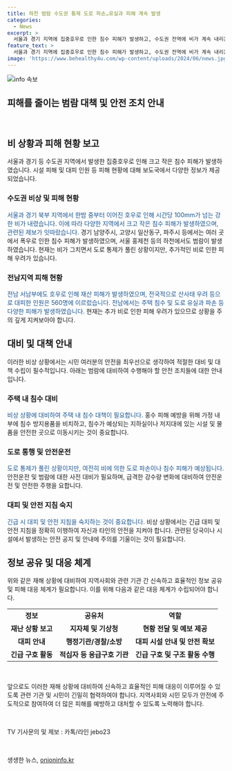 ```yaml
---
title: 하천 범람 수도권 통제 도로 파손…유실과 피해 계속 발생
categories:
  - News
excerpt: >
  서울과 경기 지역에 집중호우로 인한 침수 피해가 발생하고, 수도권 전역에 비가 계속 내리는 상황입니다. 경기 북부 지역에서는 한때 시간당 100mm가 넘는 강한 비가 쏟아져 크고 작은 침수 피해가 발생했으며, 도로와 주택 등에 피해가 속출했습니다. 현재까지 인명피해는 없는 상태이지만, 수도권과 강원 지역에서 추가 비가 예보되어 추가 피해 우려가 있습니다. (문승욱 기자) #집중호우 #피해 #하천_범람
feature_text: >
  서울과 경기 지역에 집중호우로 인한 침수 피해가 발생하고, 수도권 전역에 비가 계속 내리는 상황입니다. 경기 북부 지역에서는 한때 시간당 100mm가 넘는 강한 비가 쏟아져 크고 작은 침수 피해가 발생했으며, 도로와 주택 등에 피해가 속출했습니다. 현재까지 인명피해는 없는 상태이지만, 수도권과 강원 지역에서 추가 비가 예보되어 추가 피해 우려가 있습니다. (문승욱 기자) #집중호우 #피해 #하천_범람
image: 'https://www.behealthy4u.com/wp-content/uploads/2024/06/news.jpg'
---
```


<p><img src="https://www.behealthy4u.com/wp-content/uploads/2024/06/news.jpg" alt="info 속보" /></p>

<h2>피해를 줄이는 범람 대책 및 안전 조치 안내</h2>

<p data-ke-size="size16">&nbsp;</p>

<h2 data-ke-size="size26">비 상황과 피해 현황 보고</h2>

<p>서울과 경기 등 수도권 지역에서 발생한 집중호우로 인해 크고 작은 침수 피해가 발생하였습니다. 시설 피해 및 대피 인원 등 피해 현황에 대해 보도국에서 다양한 정보가 제공되었습니다. </p>

<h3>수도권 비상 및 피해 현황</h3>

<p><span style="color: #1a5490;">서울과 경기 북부 지역에서 한밤 중부터 이어진 호우로 인해 시간당 100mm가 넘는 강한 비가 내렸습니다. 이에 따라 다양한 지역에서 크고 작은 침수 피해가 발생하였으며, 관련된 제보가 잇따랐습니다.</span> 경기 남양주시, 고양시 일산동구, 파주시 등에서는 여러 곳에서 폭우로 인한 침수 피해가 발생하였으며, 서울 홍제천 등의 하천에서도 범람이 발생하였습니다. 현재는 비가 그치면서 도로 통제가 풀린 상황이지만, 추가적인 비로 인한 피해 우려가 있습니다.</p>

<h3>전남지역 피해 현황</h3>

<p><span style="color: #1a5490;">전남 서남부에도 호우로 인해 재산 피해가 발생하였으며, 전국적으로 산사태 우려 등으로 대피한 인원은 560명에 이르렀습니다. 전남에서는 주택 침수 및 도로 유실과 파손 등 다양한 피해가 발생하였습니다.</span> 현재는 추가 비로 인한 피해 우려가 있으므로 상황을 주의 깊게 지켜보아야 합니다.</p>

<h2 data-ke-size="size26">대비 및 대책 안내</h2>

<p>이러한 비상 상황에서는 시민 여러분의 안전을 최우선으로 생각하여 적절한 대비 및 대책 수립이 필수적입니다. 아래는 범람에 대비하여 수행해야 할 안전 조치들에 대한 안내입니다.</p>

<h3>주택 내 침수 대비</h3>

<p><span style="color: #1a5490;">비상 상황에 대비하여 주택 내 침수 대책이 필요합니다.</span> 홍수 피해 예방을 위해 가정 내부에 침수 방지용품을 비치하고, 침수가 예상되는 지하실이나 저지대에 있는 시설 및 물품을 안전한 곳으로 이동시키는 것이 중요합니다.</p>

<h3>도로 통행 및 안전운전</h3>

<p><span style="color: #1a5490;">도로 통제가 풀린 상황이지만, 여전히 비에 의한 도로 파손이나 침수 피해가 예상됩니다.</span> 안전운전 및 범람에 대한 사전 대비가 필요하며, 급격한 강수량 변화에 대비하여 안전운전 및 안전한 주행을 요합니다.</p>

<h3>대피 및 안전 지침 숙지</h3>

<p><span style="color: #1a5490;">긴급 시 대피 및 안전 지침을 숙지하는 것이 중요합니다.</span> 비상 상황에서는 긴급 대피 및 안전 지침을 정확히 이행하여 자신과 타인의 안전을 지켜야 합니다. 관련된 당국이나 시설에서 발생하는 안전 공지 및 안내에 주의를 기울이는 것이 필요합니다.</p>

<h2 data-ke-size="size26">정보 공유 및 대응 체계</h2>

<p>위와 같은 재해 상황에 대비하여 지역사회와 관련 기관 간 신속하고 효율적인 정보 공유 및 피해 대응 체계가 필요합니다. 이를 위해 다음과 같은 대응 체계가 수립되어야 합니다.</p>

<table>
  <tr>
    <td style="text-align: center; height: 17px;"><b>정보</b></td>
    <td style="text-align: center; height: 17px;"><b>공유처</b></td>
    <td style="text-align: center; height: 17px;"><b>역할</b></td>
  </tr>
  <tr>
    <td style="text-align: center; height: 17px;"><b>재난 상황 보고</b></td>
    <td style="text-align: center; height: 17px;"><b>지자체 및 기상청</b></td>
    <td style="text-align: center; height: 17px;"><b>현황 전달 및 예보 제공</b></td>
  </tr>
  <tr>
    <td style="text-align: center; height: 17px;"><b>대피 안내</b></td>
    <td style="text-align: center; height: 17px;"><b>행정기관/경찰/소방</b></td>
    <td style="text-align: center; height: 17px;"><b>대피 시설 안내 및 안전 확보</b></td>
  </tr>
  <tr>
    <td style="text-align: center; height: 17px;"><b>긴급 구호 활동</b></td>
    <td style="text-align: center; height: 17px;"><b>적십자 등 응급구호 기관</b></td>
    <td style="text-align: center; height: 17px;"><b>긴급 구호 및 구조 활동 수행</b></td>
  </tr>
</table>

<p data-ke-size="size16">&nbsp;</p>

<p>앞으로도 이러한 재해 상황에 대비하여 신속하고 효율적인 피해 대응이 이루어질 수 있도록 관련 기관 및 시민이 긴밀히 협력하여야 합니다. 지역사회와 시민 모두가 안전에 주도적으로 참여하여 더 많은 피해를 예방하고 대처할 수 있도록 노력해야 합니다.</p>

<p data-ke-size="size16">&nbsp;</p>

<p>TV 기사문의 및 제보 : 카톡/라인 jebo23</p>

<p data-ke-size="size16">&nbsp;</p>
생생한 뉴스, <a href="https://onioninfo.kr" rel="dofollow">onioninfo.kr</a>


